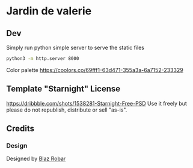 # Jardin de valerie


## Dev

Simply run python simple server to serve the static files

```bash
python3 -m http.server 8000
```

Color palette https://coolors.co/69fff1-63d471-355a3a-6a7152-233329


## Template "Starnight" License
https://dribbble.com/shots/1538281-Starnight-Free-PSD
Use it freely but please do not republish, distribute or sell "as-is".

## Credits

### Design

Designed by [Blaz Robar](http://www.blazrobar.com/)
